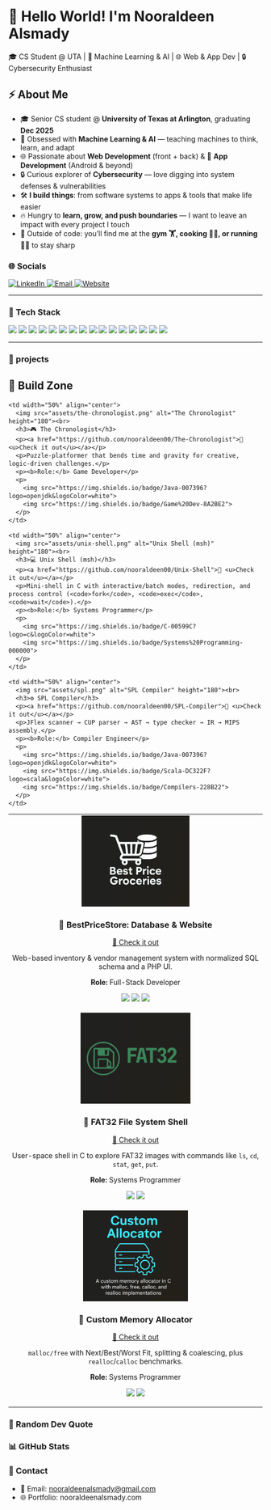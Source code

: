 <!-- Header -->
<h1 align="left">🚀 Hello World! I'm Nooraldeen Alsmady</h1>
🎓 CS Student @ UTA | 🤖 Machine Learning & AI | 🌐 Web & App Dev | 🔒 Cybersecurity Enthusiast  

## ⚡ About Me
- 🎓 Senior CS student @ **University of Texas at Arlington**, graduating **Dec 2025**  
- 🤖 Obsessed with **Machine Learning & AI** — teaching machines to think, learn, and adapt  
- 🌐 Passionate about **Web Development** (front + back) & 📱 **App Development** (Android & beyond)  
- 🔒 Curious explorer of **Cybersecurity** — love digging into system defenses & vulnerabilities  
- 🛠️ **I build things**: from software systems to apps & tools that make life easier  
- 🔥 Hungry to **learn, grow, and push boundaries** — I want to leave an impact with every project I touch  
- 💪 Outside of code: you’ll find me at the **gym 🏋️, cooking 👨‍🍳, or running 🏃‍♂️** to stay sharp  


### 🌐 Socials
<p>
  <a href="https://www.linkedin.com/in/nooraldeen-alsmady-0765a9378" target="_blank">
    <img alt="LinkedIn" src="https://img.shields.io/badge/-LinkedIn-0A66C2?logo=linkedin&logoColor=white&style=for-the-badge">
  </a>
  <a href="mailto:nooraldeenalsmady@gmail.com">
    <img alt="Email" src="https://img.shields.io/badge/-Email-D14836?logo=gmail&logoColor=white&style=for-the-badge">
  </a>
  <a href="https://nooraldeenalsmady.com">
    <img alt="Website" src="https://img.shields.io/badge/-Website-000000?logo=vercel&logoColor=white&style=for-the-badge">
  </a>
</p>

---

### 🧰 Tech Stack
<p>
  <img src="https://img.shields.io/badge/C-00599C?logo=c&logoColor=white">
  <img src="https://img.shields.io/badge/C++-00599C?logo=cplusplus&logoColor=white">
  <img src="https://img.shields.io/badge/Java-007396?logo=openjdk&logoColor=white">
  <img src="https://img.shields.io/badge/JavaScript-F7DF1E?logo=javascript&logoColor=black">
  <img src="https://img.shields.io/badge/Python-3776AB?logo=python&logoColor=white">
  <img src="https://img.shields.io/badge/MySQL-4479A1?logo=mysql&logoColor=white">
  <img src="https://img.shields.io/badge/Oracle-F80000?logo=oracle&logoColor=white">
  <img src="https://img.shields.io/badge/AWS-232F3E?logo=amazonaws&logoColor=white">
  <img src="https://img.shields.io/badge/Azure-0078D4?logo=microsoftazure&logoColor=white">
  <img src="https://img.shields.io/badge/Git-F05032?logo=git&logoColor=white">
  <img src="https://img.shields.io/badge/GitHub-181717?logo=github&logoColor=white">
  <img src="https://img.shields.io/badge/NumPy-013243?logo=numpy&logoColor=white">
  <img src="https://img.shields.io/badge/Pandas-150458?logo=pandas&logoColor=white">
  <img src="https://img.shields.io/badge/scikit--learn-F7931E?logo=scikitlearn&logoColor=white">
  <img src="https://img.shields.io/badge/HTML5-E34F26?logo=html5&logoColor=white">
  <img src="https://img.shields.io/badge/Kotlin-7F52FF?logo=kotlin&logoColor=white">
</p>

---

### 🚀 projects

## 🚀 Build Zone

<table>
  <!-- Row 1 -->
  <tr>
    <td width="50%" align="center">
      <img src="assets/store-logo.png" alt="BestPrice Store" height="180"><br>
      <h3>🛒 BestPriceStore: Database & Website</h3>
      <p><a href="https://github.com/nooraldeen00/Best-Price-Groceries">🔗 <u>Check it out</u></a></p>
      <p>Web-based inventory & vendor management system with normalized SQL schema and a PHP UI.</p>
      <p><b>Role:</b> Full-Stack Developer</p>
      <p>
        <img src="https://img.shields.io/badge/MySQL-4479A1?logo=mysql&logoColor=white">
        <img src="https://img.shields.io/badge/PHP-777BB4?logo=php&logoColor=white">
        <img src="https://img.shields.io/badge/SQL-CC2927?logo=microsoftsqlserver&logoColor=white">
      </p>
    </td>

    <td width="50%" align="center">
      <img src="assets/the-chronologist.png" alt="The Chronologist" height="180"><br>
      <h3>🎮 The Chronologist</h3>
      <p><a href="https://github.com/nooraldeen00/The-Chronologist">🔗 <u>Check it out</u></a></p>
      <p>Puzzle-platformer that bends time and gravity for creative, logic-driven challenges.</p>
      <p><b>Role:</b> Game Developer</p>
      <p>
        <img src="https://img.shields.io/badge/Java-007396?logo=openjdk&logoColor=white">
        <img src="https://img.shields.io/badge/Game%20Dev-8A2BE2">
      </p>
    </td>
  </tr>

  <!-- Row 2 -->
  <tr>
    <td width="50%" align="center">
      <img src="assets/FAT32.png" alt="FAT32 File System" height="180"><br>
      <h3>📂 FAT32 File System Shell</h3>
      <p><a href="https://github.com/nooraldeen00/FAT32">🔗 <u>Check it out</u></a></p>
      <p>User-space shell in C to explore FAT32 images with commands like <code>ls</code>, <code>cd</code>, <code>stat</code>, <code>get</code>, <code>put</code>.</p>
      <p><b>Role:</b> Systems Programmer</p>
      <p>
        <img src="https://img.shields.io/badge/C-00599C?logo=c&logoColor=white">
        <img src="https://img.shields.io/badge/File%20Systems-808080">
      </p>
    </td>

    <td width="50%" align="center">
      <img src="assets/unix-shell.png" alt="Unix Shell (msh)" height="180"><br>
      <h3>💻 Unix Shell (msh)</h3>
      <p><a href="https://github.com/nooraldeen00/Unix-Shell">🔗 <u>Check it out</u></a></p>
      <p>Mini-shell in C with interactive/batch modes, redirection, and process control (<code>fork</code>, <code>exec</code>, <code>wait</code>).</p>
      <p><b>Role:</b> Systems Programmer</p>
      <p>
        <img src="https://img.shields.io/badge/C-00599C?logo=c&logoColor=white">
        <img src="https://img.shields.io/badge/Systems%20Programming-000000">
      </p>
    </td>
  </tr>

  <!-- Row 3 -->
  <tr>
    <td width="50%" align="center">
      <img src="assets/Custom-Allocator.png" alt="Custom Allocator" height="180"><br>
      <h3>🧠 Custom Memory Allocator</h3>
      <p><a href="https://github.com/nooraldeen00/Custom-Allocator">🔗 <u>Check it out</u></a></p>
      <p><code>malloc/free</code> with Next/Best/Worst Fit, splitting & coalescing, plus <code>realloc</code>/<code>calloc</code> benchmarks.</p>
      <p><b>Role:</b> Systems Programmer</p>
      <p>
        <img src="https://img.shields.io/badge/C-00599C?logo=c&logoColor=white">
        <img src="https://img.shields.io/badge/Memory%20Management-FF4500">
      </p>
    </td>

    <td width="50%" align="center">
      <img src="assets/spl.png" alt="SPL Compiler" height="180"><br>
      <h3>⚙️ SPL Compiler</h3>
      <p><a href="https://github.com/nooraldeen00/SPL-Compiler">🔗 <u>Check it out</u></a></p>
      <p>JFlex scanner → CUP parser → AST → type checker → IR → MIPS assembly.</p>
      <p><b>Role:</b> Compiler Engineer</p>
      <p>
        <img src="https://img.shields.io/badge/Java-007396?logo=openjdk&logoColor=white">
        <img src="https://img.shields.io/badge/Scala-DC322F?logo=scala&logoColor=white">
        <img src="https://img.shields.io/badge/Compilers-228B22">
      </p>
    </td>
 
</table>


### 🧠 Random Dev Quote


### 📊 GitHub Stats



### 📝 Contact
- 📧 Email: nooraldeenalsmady@gmail.com  
- 🌐 Portfolio: nooraldeenalsmady.com  

